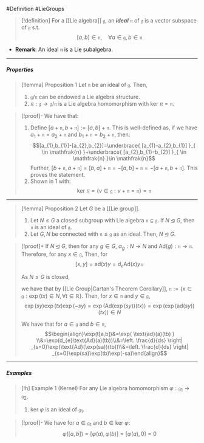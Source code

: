 #Definition #LieGroups 

> [!definition]
> For a [[Lie algebra]] $\mathfrak{g}$, an ***ideal*** $\mathfrak{n}$ of $\mathfrak{g}$ is a vector subspace of $\mathfrak{g}$ s.t. $$[a,b]\in \mathfrak{n},\quad \forall a\in\mathfrak{g},b\in \mathfrak{n}$$
- **Remark**: An ideal $\mathfrak{n}$ is a Lie subalgebra.
---
##### Properties
> [!lemma] Proposition 1
> Let $\mathfrak{n}$ be an ideal of $\mathfrak{g}$. Then, 
> 1. $\mathfrak{g} / \mathfrak{n}$ can be endowed a Lie algebra structure.
> 2. $\pi:\mathfrak{g}\to \mathfrak{g} / \mathfrak{n}$ is a Lie algebra homomorphism with $\text{ker }\pi=\mathfrak{n}$.

> [!proof]-
> We have that:
> 1. Define $[a+\mathfrak{n},b+\mathfrak{n}]:=[a,b]+\mathfrak{n}$. This is well-defined as, if we have $a_{1}+\mathfrak{n}=a_{2}+\mathfrak{n}$ and $b_{1}+\mathfrak{n}=b_{2}+\mathfrak{n}$, then: $$[a_{1},b_{1}]-[a_{2},b_{2}]=\underbrace{ [a_{1}-a_{2},b_{1}] }_{ \in \mathfrak{n} }+\underbrace{ [a_{2},b_{1}-b_{2}] }_{ \in \mathfrak{n} }\in \mathfrak{n}$$Further, $[b+\mathfrak{n},a+\mathfrak{n}]=[b,a]+\mathfrak{n}=-[a,b]+\mathfrak{n}=-[a+\mathfrak{n},b+\mathfrak{n}]$. This proves the statement.
> 2. Shown in 1 with: $$\text{ker }\pi=\{ v\in \mathfrak{g}:v+\mathfrak{n}=\mathfrak{n} \}=\mathfrak{n}$$
---
> [!lemma] Proposition 2
> Let $G$ be a [[Lie group]].  
> 1. Let $N\leq G$ a closed subgroup with Lie algebra $\mathfrak{n}\subseteq \mathfrak{g}$. If $N\unlhd G$, then $\mathfrak{n}$ is an ideal of $\mathfrak{g}$.
> 2. Let $G,N$ be connected with $\mathfrak{n}\leq \mathfrak{g}$ as an ideal. Then, $N\unlhd G$.

> [!proof]+
> If $N\unlhd G$, then for any $g\in G$, $\alpha_{g}:N\to N$ and $\text{Ad}(g):\mathfrak{n}\to \mathfrak{n}$. Therefore, for any $x\in \mathfrak{g}$, Then, for $$[x,y]=\text{ad}(x)y=d_{e}\text{Ad}(x)y=$$
> 
> As $N\leq G$ is closed, 
> 
> we have that by [[Lie Group|Cartan's Theorem Corollary]], $\mathfrak{n}:=\{ x\in \mathfrak{g}:\exp(tx)\in N,\forall t\in \mathbb{R} \}$. Then, for $x\in \mathfrak{n}$ and $y\in \mathfrak{g}$,   $$\exp(sy)\exp(tx)\exp(-sy)=\exp(\text{Ad}(\exp(sy))(tx))=\exp(\exp(\text{ad}(sy))(tx))\in N$$
> 
> We have that for $a\in \mathfrak{g}$ and $b\in \mathfrak{n}$, $$\begin{align}\exp(t[a,b])&=\exp(  \text{ad}(a)(tb) ) \\&=\exp(d_{e}\text{Ad}(a)(tb))\\&=\left. \frac{d}{ds} \right| _{s=0}\exp(\text{Ad}(\exp(sa))(tb))\\&=\left. \frac{d}{ds} \right| _{s=0}\exp(sa)\exp(tb)\exp(-sa)\end{align}$$
---
##### Examples
> [!h] Example 1 (Kernel)
> For any Lie algebra homomorphism $\varphi:\mathfrak{g}_{1}\to \mathfrak{g}_{2}$, 
> 1. $\text{ker }\varphi$ is an ideal of $\mathfrak{g}_{1}$.

> [!proof]-
> We have for $a\in \mathfrak{g}_{1}$ and $b\in \text{ker }\varphi$:
> $$\varphi([a,b])=[\varphi(a),\varphi(b)]=[\varphi(a),0]=0$$